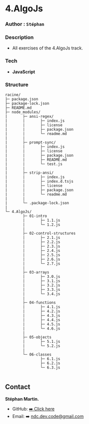 # 4.AlgoJs

### Author : ``Stéphan``

### Description
- All exercises of the 4.AlgoJs track.

### Tech
- **JavaScript**

### Structure
```
racine/
├─ package.json
├─ package-lock.json
├─ README.md
├─ node_modules/
|       ├─ ansi-regex/
|       |       ├─ index.js
|       |       ├─ license
|       |       ├─ package.json
|       |       └─ readme.md
|       |
|       ├─ prompt-sync/
|       |       ├─ index.js
|       |       ├─ license
|       |       ├─ package.json
|       |       ├─ README.md
|       |       └─ test.js
|       |
|       ├─ strip-ansi/
|       |       ├─ index.js
|       |       ├─ index.d.tsjs
|       |       ├─ license
|       |       ├─ package.json
|       |       └─ readme.md
|       |
|       └─ .package-lock.json
|
└─ 4.AlgoJs/
        ├─ 01-intro
        |       ├─ 1.1.js
        |       └─ 1.2.js
        |
        ├─ 02-control-structures
        |       ├─ 2.1.js
        |       ├─ 2.2.js
        |       ├─ 2.3.js
        |       ├─ 2.4.js
        |       ├─ 2.5.js
        |       ├─ 2.6.js
        |       └─ 2.7.js
        |
        ├─ 03-arrays
        |       ├─ 3.0.js
        |       ├─ 3.1.js
        |       ├─ 3.2.js
        |       ├─ 3.3.js
        |       └─ 3.4.js
        |
        ├─ 04-functions
        |       ├─ 4.1.js
        |       ├─ 4.2.js
        |       ├─ 4.3.js
        |       ├─ 4.4.js
        |       ├─ 4.5.js
        |       └─ 4.6.js
        |
        ├─ 05-objects
        |       ├─ 5.1.js
        |       └─ 5.2.js
        |
        └─ 06-classes
                ├─ 6.1.js
                ├─ 6.2.js
                └─ 6.3.js
         
```

## Contact
**Stéphan Martin.**   
- GitHub: [➡️ Click here](https://github.com/ndc-studio)
- Email: ➡️ ndc.dev.code@gmail.com